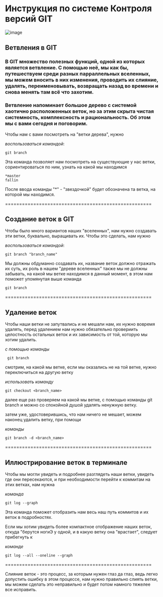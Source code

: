 # Инструкция по системе Контроля версий GIT

![image](image2.jpg)


## Ветвления в GIT

### В GIT множество полезных функций, одной из которых является **ветвление**. С помощью неё, мы как бы, путешествуем среди разных парраллельных вселенных, мы можем вносить в них изменения, проводить их слияние, удалять, переименовывать, возвращать назад во времени и снова менять там всё что захотим.
### Ветвление напоминает большое дерево с системой хаотично расположенных веток, но за этим скрыта чистая системность, комплексность и рациональность. Об этом мы с вами сегодня и поговорим.

Чтобы нам с вами посмотреть на "ветки дерева", нужно

*воспользоваться командой*:

    git branch
Эта команда позволяет нам посмотреть на существующие у нас ветки, сориентироваться по ним, узнать на какой мы находимся 
    
    *master
    fallin

После ввода команды "*" - "звездочкой" будет обозначена та ветка, на которой мы находимся.

====================================================
## Создание веток в GIT
Чтобы было много вариантов наших "вселенных", нам нужно создавать эти ветки, буквально, выращивать их. Чтобы это сделать, нам нужно 

*воспользоваться командой*:

    git branch "branch_name"
Мы должны обдуманно создавать их, название веток должно отражать их суть, их роль в нашем "дереве вселенных"
также мы не должны забывать, на какой мы ветке находимся в данный момент, в этом нам поможет упомянутая выше команда

    git branch
====================================================
## Удаление веток

Чтобы наши ветки не запутвались и не мешали нам, их нужно вовремя удалять, перед удалением нам нужно обязательно провериить целостность остальных веток и их зависимость от той, которую мы хотим удалить.

*с помощью команды*

     git branch

смотрим, на какой мы ветке, если мы оказались не на той ветке, нужно переключиться на другую ветку

*использовать команду*

    git checkout <branch_name>
далее еще раз проверяем на какой мы ветке, с помощью команды git branch и можно со спокойной душой удалять ненужную ветку.

затем уже, удостоверившись, что нам ничего не мешает, можем наконец удалить ветку, при помощи

*команды*

    git branch -d <branch_name>
====================================================
## Иллюстрирование веток в терминале

Чтобы мы могли увидеть и подробнее разглядеть наши ветки, увидеть где они пересекаются, и при необходимости перейти к коммитам на этих ветках, нам нужна

*команда*

    git log --graph
Эта команда поможет отобразить нам весь наш путь коммитов и их веток в подробностях.

Если мы хотим увидеть более компактное отображение наших веток, откуда "берутся ногиЭ у одной, и в какую ветку она "врастает", следует прибегнуть к

*команде*

    git log --all --oneline --graph

====================================================


Слияние веток - это процесс, за которым нужен глаз да глаз, ведь легко допустить ошибку в этом процессе, нам нужно правильно слиять ветки, мы можем сделать это неправильно и будет потом намного тяжелее все исправить.











    






